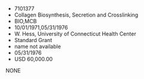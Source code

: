 * 7101377
* Collagen Biosynthesis, Secretion and Crosslinking
* BIO,MCB
* 10/01/1971,05/31/1976
* W. Hess, University of Connecticut Health Center
* Standard Grant
*   name not available
* 05/31/1976
* USD 60,000.00

NONE
